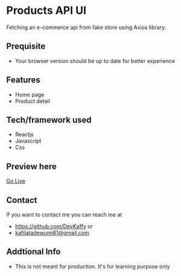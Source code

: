 # Products API UI
Fetching an e-commerce api from fake store using Axios library.

## Prequisite
- Your browser version should be up to date for better experience

## Features
- Home page
- Product detail


## Tech/framework used
- Reactjs
- Javascript
- Css

## Preview here
[Go Live](https://products-api-ui.netlify.app/)


## Contact
If you want to contact me you can reach me at
- https://github.com/DevKaffy or
- kafilatadewumi61@gmail.com

## Addtional Info
- This is not meant for production. It's for learning purpose only

